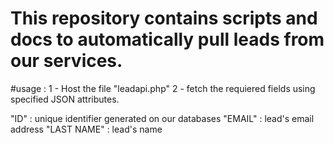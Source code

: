 # This repository contains scripts and docs to automatically pull leads from our services. 
#usage : 
1 - Host the file "leadapi.php" 
2 - fetch the requiered fields using specified JSON attributes.

"ID" : unique identifier generated on our databases
"EMAIL" : lead's email address
"LAST NAME" : lead's name

